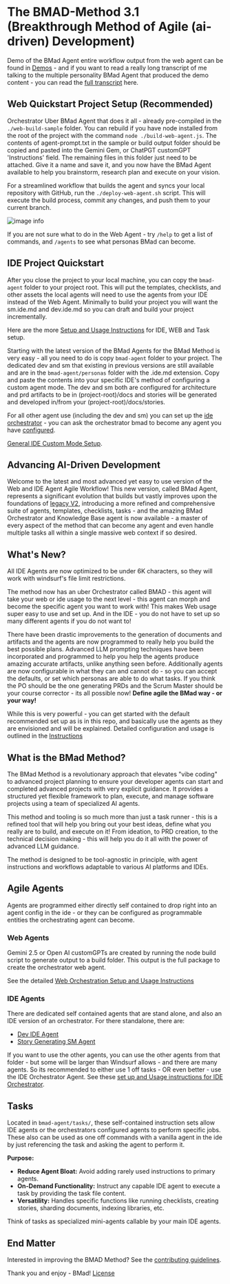 # The BMAD-Method 3.1 (Breakthrough Method of Agile (ai-driven) Development)

Demo of the BMad Agent entire workflow output from the web agent can be found in [Demos](./demos/readme.md) - and if you want to read a really long transcript of me talking to the multiple personality BMad Agent that produced the demo content - you can read the [full transcript](https://gemini.google.com/share/41fb640b63b0) here.

## Web Quickstart Project Setup (Recommended)

Orchestrator Uber BMad Agent that does it all - already pre-compiled in the `./web-build-sample` folder. You can rebuild if you have node installed from the root of the project with the command `node ./build-web-agent.js`. The contents of agent-prompt.txt in the sample or build output folder should be copied and pasted into the Gemini Gem, or ChatPGT customGPT 'Instructions' field. The remaining files in this folder just need to be attached. Give it a name and save it, and you now have the BMad Agent available to help you brainstorm, research plan and execute on your vision.

For a streamlined workflow that builds the agent and syncs your local repository with GitHub, run the `./deploy-web-agent.sh` script. This will execute the build process, commit any changes, and push them to your current branch.

![image info](./docs/images/gem-setup.png)

If you are not sure what to do in the Web Agent - try `/help` to get a list of commands, and `/agents` to see what personas BMad can become.

## IDE Project Quickstart

After you close the project to your local machine, you can copy the `bmad-agent` folder to your project root. This will put the templates, checklists, and other assets the local agents will need to use the agents from your IDE instead of the Web Agent. Minimally to build your project you will want the sm.ide.md and dev.ide.md so you can draft and build your project incrementally.

Here are the more [Setup and Usage Instructions](./docs/instruction.md) for IDE, WEB and Task setup.

Starting with the latest version of the BMad Agents for the BMad Method is very easy - all you need to do is copy `bmad-agent` folder to your project. The dedicated dev and sm that existing in previous versions are still available and are in the `bmad-agent/personas` folder with the .ide.md extension. Copy and paste the contents into your specific IDE's method of configuring a custom agent mode. The dev and sm both are configured for architecture and prd artifacts to be in (project-root)/docs and stories will be generated and developed in/from your (project-root)/docs/stories.

For all other agent use (including the dev and sm) you can set up the [ide orchestrator](bmad-agent/bmad-agent.ide.md) - you can ask the orchestrator bmad to become any agent you have [configured](bmad-agent/bmad-orchestrator.ide.cfg.md).

[General IDE Custom Mode Setup](./docs/ide-setup.md).

## Advancing AI-Driven Development

Welcome to the latest and most advanced yet easy to use version of the Web and IDE Agent Agile Workflow! This new version, called BMad Agent, represents a significant evolution that builds but vastly improves upon the foundations of [legacy V2](./legacy-archive/V2/), introducing a more refined and comprehensive suite of agents, templates, checklists, tasks - and the amazing BMad Orchestrator and Knowledge Base agent is now available - a master of every aspect of the method that can become any agent and even handle multiple tasks all within a single massive web context if so desired.

## What's New?

All IDE Agents are now optimized to be under 6K characters, so they will work with windsurf's file limit restrictions.

The method now has an uber Orchestrator called BMAD - this agent will take your web or ide usage to the next level - this agent can morph and become the specific agent you want to work with! This makes Web usage super easy to use and set up. And in the IDE - you do not have to set up so many different agents if you do not want to!

There have been drastic improvements to the generation of documents and artifacts and the agents are now programmed to really help you build the best possible plans. Advanced LLM prompting techniques have been incorporated and programmed to help you help the agents produce amazing accurate artifacts, unlike anything seen before. Additionally agents are now configurable in what they can and cannot do - so you can accept the defaults, or set which personas are able to do what tasks. If you think the PO should be the one generating PRDs and the Scrum Master should be your course corrector - its all possible now! **Define agile the BMad way - or your way!**

While this is very powerful - you can get started with the default recommended set up as is in this repo, and basically use the agents as they are envisioned and will be explained. Detailed configuration and usage is outlined in the [Instructions](./docs/instruction.md)

## What is the BMad Method?

The BMad Method is a revolutionary approach that elevates "vibe coding" to advanced project planning to ensure your developer agents can start and completed advanced projects with very explicit guidance. It provides a structured yet flexible framework to plan, execute, and manage software projects using a team of specialized AI agents.

This method and tooling is so much more than just a task runner - this is a refined tool that will help you bring out your best ideas, define what you really are to build, and execute on it! From ideation, to PRD creation, to the technical decision making - this will help you do it all with the power of advanced LLM guidance.

The method is designed to be tool-agnostic in principle, with agent instructions and workflows adaptable to various AI platforms and IDEs.

## Agile Agents

Agents are programmed either directly self contained to drop right into an agent config in the ide - or they can be configured as programmable entities the orchestrating agent can become.

### Web Agents

Gemini 2.5 or Open AI customGPTs are created by running the node build script to generate output to a build folder. This output is the full package to create the orchestrator web agent.

See the detailed [Web Orchestration Setup and Usage Instructions](./docs/instruction.md#setting-up-web-agent-orchestrator)

### IDE Agents

There are dedicated self contained agents that are stand alone, and also an IDE version of an orchestrator. For there standalone, there are:

- [Dev IDE Agent](bmad-agent/personas/dev.ide.md)
- [Story Generating SM Agent](bmad-agent/personas/sm.ide.md)

If you want to use the other agents, you can use the other agents from that folder - but some will be larger than Windsurf allows - and there are many agents. So its recommended to either use 1 off tasks - OR even better - use the IDE Orchestrator Agent. See these [set up and Usage instructions for IDE Orchestrator](./docs/instruction.md#ide-agent-setup-and-usage).

## Tasks

Located in `bmad-agent/tasks/`, these self-contained instruction sets allow IDE agents or the orchestrators configured agents to perform specific jobs. These also can be used as one off commands with a vanilla agent in the ide by just referencing the task and asking the agent to perform it.

**Purpose:**

- **Reduce Agent Bloat:** Avoid adding rarely used instructions to primary agents.
- **On-Demand Functionality:** Instruct any capable IDE agent to execute a task by providing the task file content.
- **Versatility:** Handles specific functions like running checklists, creating stories, sharding documents, indexing libraries, etc.

Think of tasks as specialized mini-agents callable by your main IDE agents.

## End Matter

Interested in improving the BMAD Method? See the [contributing guidelines](docs/CONTRIBUTING.md).

Thank you and enjoy - BMad!
[License](./docs/LICENSE)
